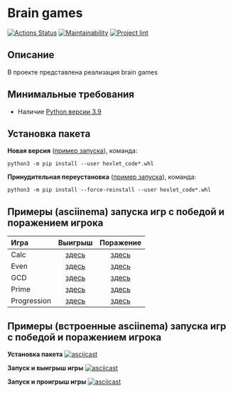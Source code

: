 # Brain games

[![Actions Status](https://github.com/taa2021/python-project-lvl1/workflows/hexlet-check/badge.svg)](https://github.com/taa2021/python-project-lvl1/actions)
[![Maintainability](https://api.codeclimate.com/v1/badges/a99a88d28ad37a79dbf6/maintainability)](https://codeclimate.com/github/codeclimate/codeclimate/maintainability)
[![Project lint](https://github.com/taa2021/python-project-lvl1/actions/workflows/project-lint.yml/badge.svg?branch=main)](https://github.com/taa2021/python-project-lvl1/actions/workflows/project-lint.yml)

## Описание

В проекте представлена реализация brain games

## Минимальные требования

- Наличие [Python версии 3.9](https://www.python.org/downloads/)

## Установка пакета

**Новая версия** ([пример запуска](https://asciinema.org/a/3TcJvshWatDwPEIFaMJggSdp4)), команда:
```
python3 -m pip install --user hexlet_code*.whl
```

**Принудительная переустановка** ([пример запуска](https://asciinema.org/a/mb1j7QCRHShjdm8FblXaGuaxj)), команда:
```
python3 -m pip install --force-reinstall --user hexlet_code*.whl
```

## Примеры (asciinema) запуска игр с победой и поражением игрока

| Игра | Выигрыш | Поражение |
| :---         |     :---:      |    :---:   |
| Calc   | [здесь](https://asciinema.org/a/56rr2tdOZjlLXKmra5JwlPEvw) | [здесь](https://asciinema.org/a/oz41FjWbUBynVxZNXK1TaouS3) |
| Even   | [здесь](https://asciinema.org/a/s7xRDpPTdIb2QhudCDI7Cad6G) | [здесь](https://asciinema.org/a/z7fffIzgVNPE0x0DyplOb7xoE) |
| GCD   | [здесь](https://asciinema.org/a/d7uQ4GmidF0NzoNX20t8aIZgO) | [здесь](https://asciinema.org/a/ily8LvnJJKLEaL1qOUOCevxL9) |
| Prime   | [здесь](https://asciinema.org/a/5Nl1DFhfIg4W533tKCYFZCcyu) | [здесь](https://asciinema.org/a/tkSagODaw4JcoauJHBMMxhmPe) |
| Progression   | [здесь](https://asciinema.org/a/OUBE778y7KQp7b6vO1KQwiaUz) | [здесь](https://asciinema.org/a/mtE9CxZORFc1ncK2oJnhCgN9L) |

## Примеры (встроенные asciinema) запуска игр с победой и поражением игрока

**Установка пакета**
[![asciicast](https://asciinema.org/a/3TcJvshWatDwPEIFaMJggSdp4.svg)](https://asciinema.org/a/3TcJvshWatDwPEIFaMJggSdp4)

**Запуск и выигрыш игры**
[![asciicast](https://asciinema.org/a/s7xRDpPTdIb2QhudCDI7Cad6G.svg)](https://asciinema.org/a/s7xRDpPTdIb2QhudCDI7Cad6G)

**Запуск и проигрыш игры**
[![asciicast](https://asciinema.org/a/z7fffIzgVNPE0x0DyplOb7xoE.svg)](https://asciinema.org/a/z7fffIzgVNPE0x0DyplOb7xoE)
